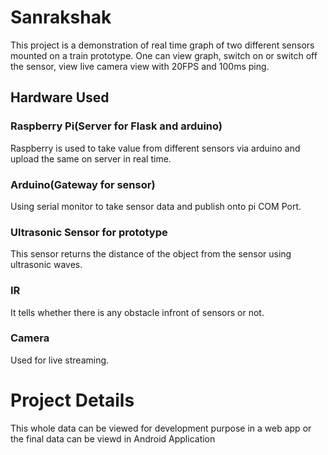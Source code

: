 # Sanrakshak
This project is a demonstration of real time graph of two different sensors mounted on a train prototype. One can view graph, switch on or switch off the sensor, view live camera view with 20FPS and 100ms ping. 
## Hardware Used
### Raspberry Pi(Server for Flask and arduino)
Raspberry is used to take value from different sensors via arduino and upload the same on server in real time.
### Arduino(Gateway for sensor)
Using serial monitor to take sensor data and publish onto pi COM Port.
### Ultrasonic Sensor for prototype
This sensor returns the distance of the object from the sensor using ultrasonic waves.
### IR
It tells whether there is any obstacle infront of sensors or not. 
### Camera
Used for live streaming.
# Project Details
This whole data can be viewed for development purpose in a web app or the final data can be viewd in Android Application
